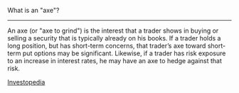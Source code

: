 What is an "axe"?

---

An axe (or "axe to grind") is the interest that a trader shows in buying or selling a security that is typically already on his books. If a trader holds a long position, but has short-term concerns, that trader’s axe toward short-term put options may be significant. Likewise, if a trader has risk exposure to an increase in interest rates, he may have an axe to hedge against that risk.

[Investopedia](https://www.investopedia.com/terms/a/axe.asp)
